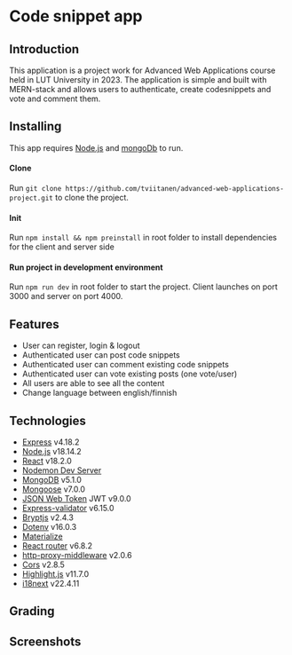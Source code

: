 # Code snippet app

## Introduction

This application is a project work for Advanced Web Applications course held in LUT University in 2023.
The application is simple and built with MERN-stack and allows users to authenticate, create codesnippets and vote and comment them.

## Installing

This app requires [Node.js](https://node.js.org/) and [mongoDb](https://www.mongodb.com/) to run.

#### Clone

Run `git clone https://github.com/tviitanen/advanced-web-applications-project.git` to clone the project.

#### Init

Run `npm install && npm preinstall` in root folder to install dependencies for the client and server side

#### Run project in development environment

Run `npm run dev` in root folder to start the project. Client launches on port 3000 and server on port 4000.

## Features

- User can register, login & logout
- Authenticated user can post code snippets
- Authenticated user can comment existing code snippets
- Authenticated user can vote existing posts (one vote/user)
- All users are able to see all the content
- Change language between english/finnish

## Technologies

- [Express](https://expressjs.com/) v4.18.2
- [Node.js](https://nodejs.org/en/) v18.14.2
- [React](https://reactjs.org/) v18.2.0
- [Nodemon Dev Server](https://nodemon.io/)
- [MongoDB](https://www.mongodb.com/) v5.1.0
- [Mongoose](https://www.npmjs.com/package/mongoose) v7.0.0
- [JSON Web Token](https://jwt.io/) JWT v9.0.0
- [Express-validator](https://www.npmjs.com/package/express-validator) v6.15.0
- [Bryptjs](https://www.npmjs.com/package/bcryptjs) v2.4.3
- [Dotenv](https://www.npmjs.com/package/dotenv) v16.0.3
- [Materialize](https://materializecss.com/)
- [React router](https://reactrouter.com/en/main) v6.8.2
- [http-proxy-middleware](https://www.npmjs.com/package/http-proxy-middleware) v2.0.6
- [Cors](https://www.npmjs.com/package/cors) v2.8.5
- [Highlight.js](https://highlightjs.org/) v11.7.0
- [i18next](https://www.i18next.com/) v22.4.11

## Grading

## Screenshots

